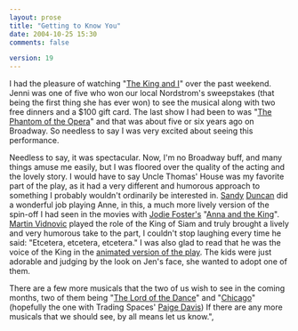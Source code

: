 ```yaml
---
layout: prose
title: "Getting to Know You"
date: 2004-10-25 15:30
comments: false

version: 19
---
```


I had the pleasure of watching "[The King and I][1]" over the past weekend. Jenni was one of five who won our local Nordstrom's sweepstakes (that being the first thing she has ever won) to see the musical along with two free dinners and a $100 gift card. The last show I had been to was "[The Phantom of the Opera][2]" and that was about five or six years ago on Broadway. So needless to say I was very excited about seeing this performance.

Needless to say, it was spectacular. Now, I'm no Broadway buff, and many things amuse me easily, but I was floored over the quality of the acting and the lovely story. I would have to say Uncle Thomas' House was my favorite part of the play, as it had a very different and humorous approach to something I probably wouldn't ordinarily be interested in. [Sandy][3] [Duncan][4] did a wonderful job playing Anne, in this, a much more lively version of the spin-off I had seen in the movies with [Jodie Foster's][5] "[Anna and the King][6]". [Martin Vidnovic][7] played the role of the King of Siam and truly brought a lively and very humorous take to the part, I couldn't stop laughing every time he said: "Etcetera, etcetera, etcetera." I was also glad to read that he was the voice of the King in the [animated version of the play][8]. The kids were just adorable and judging by the look on Jen's face, she wanted to adopt one of them.

There are a few more musicals that the two of us wish to see in the coming months, two of them being "[The Lord of the Dance][9]" and "[Chicago][10]" (hopefully the one with Trading Spaces' [Paige Davis][11]) If there are any more musicals that we should see, by all means let us know.",

[1]: http://www.dallassummermusicals.org/2004king.htm
[2]: http://www.thephantomoftheopera.com/
[3]: http://news.minnesota.publicradio.org/features/2004/07/28_cunninghamg_sandyduncan/
[4]: http://www.imdb.com/name/nm0242098/
[5]: http://us.imdb.com/name/nm0000149/
[6]: http://us.imdb.com/title/tt0166485/
[7]: http://www.imdb.com/name/nm0896517/
[8]: http://www.imdb.com/title/tt0160429/
[9]: http://www.lordofthedance.com/
[10]: http://www.chicagothemusical.com/indexl.html
[11]: http://www.imdb.com/name/nm1057101/
